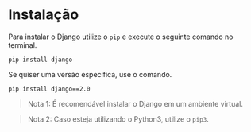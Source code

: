 # Instalação                                                        

Para instalar o Django utilize o `pip` e execute o seguinte comando no terminal.

```
pip install django
```
Se quiser uma versão específica, use o comando.
```
pip install django==2.0
```

> Nota 1: É recomendável instalar o Django em um ambiente virtual.

> Nota 2: Caso esteja utilizando o Python3, utilize o `pip3`.

